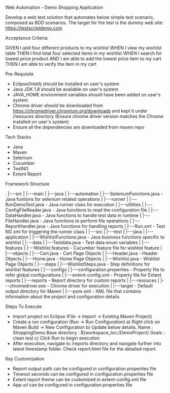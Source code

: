 Web Automation - Demo Shopping Application

Develop a web test solution that automates below simple test scenario, composed as BDD scenarios. The target for the test is the dummy web site:
https://testscriptdemo.com

Acceptance Criteria:

GIVEN I add four different products to my wishlist
WHEN I view my wishlist table
THEN I find total four selected items in my wishlist
WHEN I search for lowest price product
AND I am able to add the lowest price item to my cart
THEN I am able to verify the item in my cart


Pre-Requisite

* Eclipse/Intellij should be installed on user's system
* Java JDK 1.8 should be available on user's system
* JAVA_HOME environment variables should have been added on user's system
* Chrome driver should be downloaded from https://chromedriver.chromium.org/downloads and kept it under /resouces directory (Ensure chrome driver version matches the Chrome installed on user's system)
* Ensure all the dependencies are downloaded from maven repo


Tech Stacks

* Java
* Maven
* Selenium
* Cucumber
* TestNG
* Extent Report

Framework Structure

.
|---src
|   |---main
|       |---java
|           |---automation
|				|---SeleniumFunctions.java		- Java funtions for selenium related operations
|			|---runner
|				|---RunDemoTest.java			- Java runner class for execution
|			|---utilities
|				|---ConfigFileReader.java       - Java functions to read the configuration file
|				|---DataHandler.java			- Java functions to handle test data in runtime
|				|---FileHandler.java			- Java functions to perform file operations
|				|---ReportHandler.java			- Java functions for handling reports
|			|---Run.xml							- Test NG xml for triggering the runner class
|
|---src
|	|---test
|		|---java
|			|---application
|				|---WishlistFunctions.java		- Java business functions specific to wishlist
|			|---data
|				|---Testdata.java				- Test data enum variables
|			|---features
|				|---Wishlist.features			- Cucumber feature file for wishlist feature
|			|---objects
|				|---Cart.java					- Cart Page Objects
|				|---Header.java					- Header Objects
|				|---Home.java					- Home Page Objects
|				|---Wishlist.java				- Wishlist Page Objects
|			|---steps
|				|---WishlistSteps.java			- Step definitions for wishlist features
|
|---configs
|	|---configuration.properties				- Property file to refer global configurations
|	|---extent-config.xml						- Property file for Extent reports
|
|---reports										- Report directory for custom reports
|
|---resouces
|	|---chromedriver.exe						- Chrome driver for execution
|
|---target										- Default output directory for Maven
|
|---pom.xml										- XML file that contains information about the project and configuration details

Steps To Execute

* Import project on Eclipse (File -> Import -> Existing Maven Project)
* Create a run configuration (Run -> Run Configuration)
	a) Right click on Maven Build -> New Configuration
	b) Update below details,
		Name 			: ShoppingDemo
		Base directory	: ${workspace_loc:/DemoProject}
		Goals			: clean test
	c) Click Run to begin execution
* After execution, navigate to /reports directory and navigate further into latest timestamp folder. Check report.html file for the detailed report.


Key Customization
* Report output path can be configured in configuration.properties file
* Timeout seconds can be configured in configuration.properties file
* Extent report theme can be customized in extent-config.xml file
* App url can be configured in configuration.properties file
